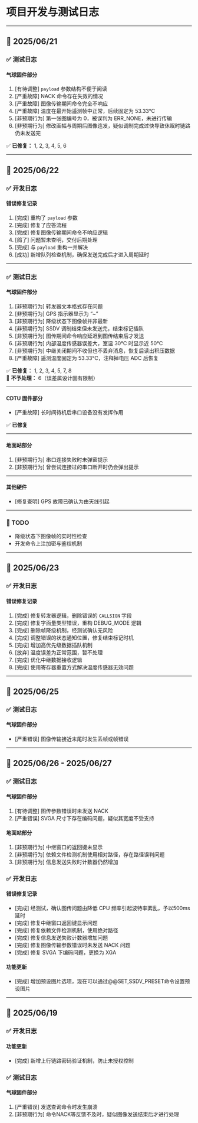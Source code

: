 # 项目开发与测试日志

---

## 📅 2025/06/21

### ✅ 测试日志

#### 气球固件部分

1. [有待调整]  `payload` 参数结构不便于阅读  
2. [严重故障]  NACK 命令存在失效的情况  
3. [严重故障]  图像传输期间命令完全不响应  
4. [严重故障]  温度在最开始遥测帧中正常，后续固定为 53.33℃  
5. [非预期行为] 第一张图编号为 0，被误判为 ERR_NONE，未进行传输  
6. [非预期行为] 修改画幅与周期后图像连发，疑似调制完成过快导致休眠时链路仍未发送完  

✅ **已修复：** 1, 2, 3, 4, 5, 6

---

## 📅 2025/06/22

### ✅ 开发日志

#### 错误修复记录


1. [完成] 重构了 `payload` 参数         
2. [完成] 修复了应答流程  
3. [完成] 修复图像传输期间命令不响应逻辑  
4. [鸽了] 问题暂未查明，交付后期处理  
5. [完成] 与 `payload` 重构一并解决  
6. [成功] 新增队列检查机制，确保发送完成后才进入周期延时  

---

### ✅ 测试日志

#### 气球固件部分

1. [非预期行为] 转发器文本格式存在问题  
2. [非预期行为] GPS 指示器显示为 “~”  
3. [非预期行为] 降级状态下图像帧并非最新  
4. [非预期行为] SSDV 调制结束但未发送完，结束标记插队  
5. [非预期行为] 图传期间命令响应延迟到图传结束后才发送  
6. [非预期行为] 内部温度传感器误差大，室温 30℃ 时显示近 50℃  
7. [非预期行为] 中继关闭期间不收但也不丢弃消息，恢复后读出积压数据  
8. [严重故障]   遥测温度固定为 53.33℃，注释掉电压 ADC 后恢复  

✅ **已修复：** 1, 2, 3, 4, 5, 7, 8  
🚫 **不予处理：** 6（误差属设计固有限制）

---

#### CDTU 固件部分

- [严重故障] 长时间待机后串口设备没有发挥作用

✅ **已修复** 

---

#### 地面站部分

1. [非预期行为] 串口连接失败时未弹窗提示  
2. [非预期行为] 曾尝试连接过的串口断开时仍会弹出提示  

---

#### 其他硬件

- [修复查明] GPS 故障已确认为由天线引起

---

### 📌 TODO

- 降级状态下图像帧的实时性检查  
- 开发命令上注加密与鉴权机制

---

## 📅 2025/06/23

### ✅ 开发日志

#### 错误修复记录

1. [完成] 修复转发器逻辑，删除错误的 `CALLSIGN` 字段  
2. [完成] 修复字面量类型错误，重构 DEBUG_MODE 逻辑  
3. [完成] 删除帧降级机制，经测试确认无风险  
4. [完成] 调整错误的状态通知位置，修复结束标记时机  
5. [完成] 增加高优先级数据插队机制  
6. [放弃] 温度误差为正常范围，暂不处理  
7. [完成] 优化中继数据接收逻辑  
8. [完成] 使用寄存器重置方式解决温度传感器无效问题  

---

## 📅 2025/06/25

### ✅ 测试日志

#### 气球固件部分

- [严重错误] 图像传输接近末尾时发生丢帧或帧错误

---

## 📅 2025/06/26 - 2025/06/27

### ✅ 测试日志

#### 气球固件部分

1. [有待调整] 图传参数错误时未发送 NACK
2. [严重错误] SVGA 尺寸下存在编码问题，疑似其宽度不受支持

#### 地面站部分

1. [非预期行为] 中继窗口的返回键未显示
2. [非预期行为] 依赖文件检测机制使用相对路径，存在路径误判问题
3. [非预期行为] 信息发送失败时计数器仍然增加

### ✅ 开发日志

#### 错误修复记录

- [完成] 经测试，确认图传问题由降低 CPU 频率引起波特率紊乱，予以500ms延时
- [完成] 修复中继窗口返回键显示问题
- [完成] 修复依赖文件检测机制，使用绝对路径
- [完成] 修复信息发送失败计数器增加问题
- [完成] 修复图像传输参数错误时未发送 NACK 问题
- [完成] 修复 SVGA 下编码问题，更换为 XGA

#### 功能更新

- [完成] 增加预设图片选项，现在可以通过@@SET,SSDV_PRESET命令设置预设图片

---

## 📅 2025/06/19

### ✅ 开发日志

#### 功能更新

- [完成] 新增上行链路密码验证机制，防止未授权控制

### ✅ 测试日志

#### 气球固件部分

1. [严重错误] 发送查询命令时发生崩溃
2. [非预期行为] 命令NACK等反馈不及时，疑似图像发送结束后才进行处理
